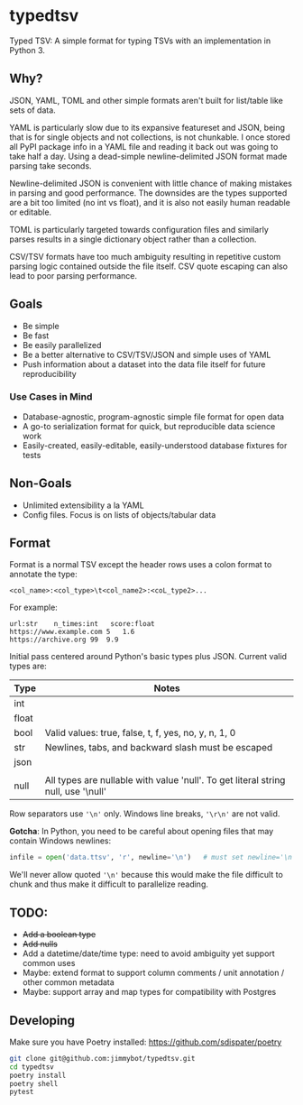 # typedtsv
Typed TSV: A simple format for typing TSVs with an implementation in Python 3.

## Why?
JSON, YAML, TOML and other simple formats aren't built for list/table like sets of data.

YAML is particularly slow due to its expansive featureset and JSON, being that is for single objects and not collections, is not chunkable.  I once stored all PyPI package info in a YAML file and reading it back out was going to take half a day.  Using a dead-simple newline-delimited JSON format made parsing take seconds.

Newline-delimited JSON is convenient with little chance of making mistakes in parsing and good performance.  The downsides are the types supported are a bit too limited (no int vs float), and it is also not easily human readable or editable.

TOML is particularly targeted towards configuration files and similarly parses results in a single dictionary object rather than a collection.

CSV/TSV formats have too much ambiguity resulting in repetitive custom parsing logic contained outside the file itself.  CSV quote escaping can also lead to poor parsing performance.

## Goals
- Be simple
- Be fast
- Be easily parallelized
- Be a better alternative to CSV/TSV/JSON and simple uses of YAML
- Push information about a dataset into the data file itself for future reproducibility

### Use Cases in Mind
- Database-agnostic, program-agnostic simple file format for open data
- A go-to serialization format for quick, but reproducible data science work
- Easily-created, easily-editable, easily-understood database fixtures for tests

## Non-Goals
- Unlimited extensibility a la YAML
- Config files. Focus is on lists of objects/tabular data

## Format
Format is a normal TSV except the header rows uses a colon format to annotate the type:

`<col_name>:<col_type>\t<col_name2>:<coL_type2>...`

For example:

```
url:str    n_times:int   score:float
https://www.example.com 5   1.6
https://archive.org 99  9.9
```

Initial pass centered around Python's basic types plus JSON.  Current valid types are:

| Type   | Notes                                               |
|--------|------------------------------------------------------
| int    |                                                     |
| float  |                                                     |
| bool   | Valid values: true, false, t, f, yes, no, y, n, 1, 0|
| str    | Newlines, tabs, and backward slash must be escaped  |
| json   |                                                     |
|        |                                                     |
| null   | All types are nullable with value 'null'.  To get literal string null, use '\\null'|

Row separators use `'\n'` only.  Windows line breaks, `'\r\n'` are not valid.

**Gotcha**: In Python, you need to be careful about opening files that may contain Windows newlines:
```py
infile = open('data.ttsv', 'r', newline='\n')   # must set newline='\n' because default for newline is '\n' or '\r' or '\r\n'
```

We'll never allow quoted `'\n'` because this would make the file difficult to chunk and thus make it difficult to parallelize reading.
## TODO:
- ~~Add a boolean type~~
- ~~Add nulls~~
- Add a datetime/date/time type: need to avoid ambiguity yet support common uses
- Maybe: extend format to support column comments / unit annotation / other common metadata
- Maybe: support array and map types for compatibility with Postgres

## Developing

Make sure you have Poetry installed: https://github.com/sdispater/poetry

```bash
git clone git@github.com:jimmybot/typedtsv.git
cd typedtsv
poetry install
poetry shell
pytest
```
